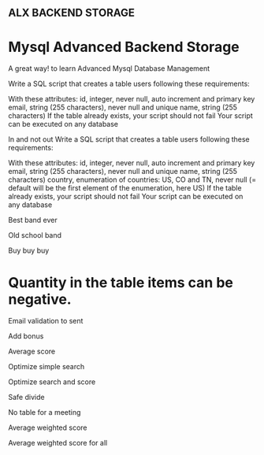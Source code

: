## ALX BACKEND STORAGE
#  Mysql Advanced Backend Storage 

A great way! to learn Advanced Mysql Database Management

Write a SQL script that creates a table users following these requirements:

With these attributes: id, integer, never null, auto increment and primary key email, string (255 characters), never null and unique name, string (255 characters) If the table already exists, your script should not fail Your script can be executed on any database

In and not out
Write a SQL script that creates a table users following these requirements:

With these attributes: id, integer, never null, auto increment and primary key email, string (255 characters), never null and unique name, string (255 characters) country, enumeration of countries: US, CO and TN, never null (= default will be the first element of the enumeration, here US) If the table already exists, your script should not fail Your script can be executed on any database

Best band ever

Old school band

Buy buy buy

# Quantity in the table items can be negative.

Email validation to sent

Add bonus

Average score

Optimize simple search

Optimize search and score

Safe divide

No table for a meeting

Average weighted score

Average weighted score for all
